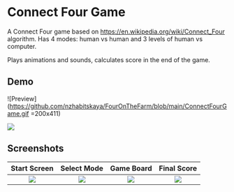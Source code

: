 
# Connect Four Game

A Connect Four game based on https://en.wikipedia.org/wiki/Connect_Four algorithm.
Has 4 modes: human vs human and 3 levels of human vs computer.

Plays animations and sounds, calculates score in the end of the game.




## Demo

![Preview](https://github.com/nzhabitskaya/FourOnTheFarm/blob/main/ConnectFourGame.gif =200x411)

![](https://3kr.a56.myftpupload.com/wp-content/uploads/2024/02/Screenshot_1707552801-1.png=200x411)




## Screenshots

| Start Screen | Select Mode | Game Board | Final Score |
| :----: | :----: | :----: | :----: |
|![](https://3kr.a56.myftpupload.com/wp-content/uploads/2024/02/Screenshot_1707552801-1.png)|![](https://3kr.a56.myftpupload.com/wp-content/uploads/2024/02/Screenshot_1707552809.png)|![](https://3kr.a56.myftpupload.com/wp-content/uploads/2024/02/Screenshot_1707552836-1.png)|![](https://3kr.a56.myftpupload.com/wp-content/uploads/2024/02/Screenshot_1707552883.png)|



